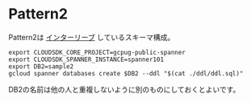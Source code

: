# Pattern2

Pattern2は [インターリーブ](https://cloud.google.com/spanner/docs/schema-and-data-model?hl=en#parent-child) しているスキーマ構成。

``` Pattern1用のDBを作成する
export CLOUDSDK_CORE_PROJECT=gcpug-public-spanner
export CLOUDSDK_SPANNER_INSTANCE=spanner101
export DB2=sample2
gcloud spanner databases create $DB2 --ddl "$(cat ./ddl/ddl.sql)"
```

DB2の名前は他の人と重複しないように別のものにしておくとよいです。